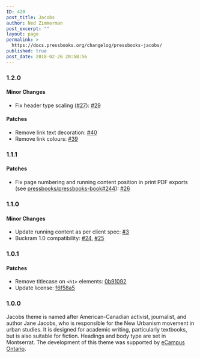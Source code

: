 ```yaml
---
ID: 420
post_title: Jacobs
author: Ned Zimmerman
post_excerpt: ""
layout: page
permalink: >
  https://docs.pressbooks.org/changelog/pressbooks-jacobs/
published: true
post_date: 2018-02-26 20:58:56
---
```

### 1.2.0

#### Minor Changes

- Fix header type scaling ([#27](https://github.com/pressbooks/pressbooks-jacobs/issues/27)): [#29](https://github.com/pressbooks/pressbooks-jacobs/pull/29)

#### Patches

- Remove link text decoration: [#40](https://github.com/pressbooks/pressbooks-jacobs/pull/40)
- Remove link colours: [#39](https://github.com/pressbooks/pressbooks-jacobs/pull/39)

### 1.1.1

#### Patches

- Fix page numbering and running content position in print PDF exports (see [pressbooks/pressbooks-book#244](https://github.com/pressbooks/pressbooks-book/issues/244)): [#26](https://github.com/pressbooks/pressbooks-jacobs/pull/26)

### 1.1.0

#### Minor Changes

- Update running content as per client spec: [#3](https://github.com/pressbooks/pressbooks-jacobs/pull/3)
- Buckram 1.0 compatibility: [#24](https://github.com/pressbooks/pressbooks-jacobs/pull/24), [#25](https://github.com/pressbooks/pressbooks-jacobs/pull/25)

### 1.0.1

#### Patches

- Remove titlecase on `<h1>` elements: [0b91092](https://github.com/pressbooks/pressbooks-jacobs/commit/0b91092b5e9f18adcd71e16dad7230bdf7a237ac)
- Update license: [f6f58a5](https://github.com/pressbooks/pressbooks-jacobs/commit/f6f58a5)

### 1.0.0

Jacobs theme is named after American-Canadian activist, journalist, and author Jane Jacobs, who is responsible for the New Urbanism movement in urban studies. It is designed for academic writing, particularly textbooks, but is also suitable for fiction. Headings and body type are set in Montserrat. The development of this theme was supported by [eCampus Ontario](https://ecampusontario.ca).